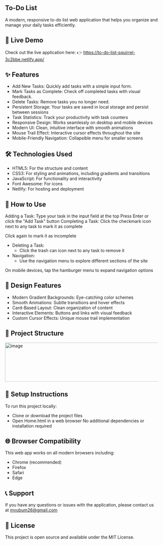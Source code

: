 ## To-Do List

A modern, responsive to-do list web application that helps you organize and manage your daily tasks efficiently.

## 🌟 Live Demo
Check out the live application here:
👉 https://to-do-list-squirrel-3c2bbe.netlify.app/

## ✨ Features
* Add New Tasks: Quickly add tasks with a simple input form.
* Mark Tasks as Complete: Check off completed tasks with visual feedback.
* Delete Tasks: Remove tasks you no longer need.
* Persistent Storage: Your tasks are saved in local storage and persist between sessions
* Task Statistics: Track your productivity with task counters
* Responsive Design: Works seamlessly on desktop and mobile devices
* Modern UI: Clean, intuitive interface with smooth animations
* Mouse Trail Effect: Interactive cursor effects throughout the site
* Mobile-Friendly Navigation: Collapsible menu for smaller screens

## 🛠️ Technologies Used
* HTML5: For the structure and content
* CSS3: For styling and animations, including gradients and transitions
* JavaScript: For functionality and interactivity
* Font Awesome: For icons
* Netlify: For hosting and deployment

## 📱 How to Use
Adding a Task:
Type your task in the input field at the top
Press Enter or click the "Add Task" button
Completing a Task:
Click the checkmark icon next to any task to mark it as complete

Click again to mark it as incomplete

* Deleting a Task:
  - Click the trash can icon next to any task to remove it
* Navigation:
  - Use the navigation menu to explore different sections of the site

On mobile devices, tap the hamburger menu to expand navigation options

## 🎨 Design Features
* Modern Gradient Backgrounds: Eye-catching color schemes
* Smooth Animations: Subtle transitions and hover effects
* Card-Based Layout: Clean organization of content
* Interactive Elements: Buttons and links with visual feedback
* Custom Cursor Effects: Unique mouse trail implementation

## 📁 Project Structure
<img width="776" height="128" alt="image" src="https://github.com/user-attachments/assets/1c27dd33-f753-46d4-8e28-ae1280951d2a" />

## 🔧 Setup Instructions
To run this project locally:
* Clone or download the project files
* Open Home.html in a web browser
No additional dependencies or installation required

## 🌐 Browser Compatibility
This web app works on all modern browsers including:
  - Chrome (recommended)
  - Firefox
  - Safari
  - Edge

## 📞 Support
If you have any questions or issues with the application, please contact us at mvubum26@gmail.com

## 📄 License
This project is open source and available under the MIT License.
